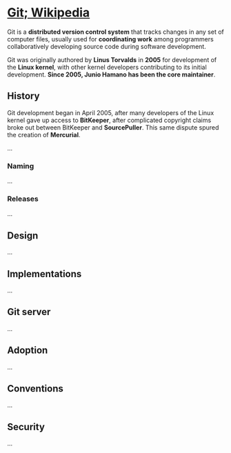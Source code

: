 # [Git; Wikipedia](https://en.wikipedia.org/wiki/Git)

Git is a **distributed version control system** that tracks changes in any set of computer files, usually used for **coordinating work** among programmers collaboratively developing source code during software development. 

Git was originally authored by **Linus Torvalds** in **2005** for development of the **Linux kernel**, with other kernel developers contributing to its initial development. **Since 2005, Junio Hamano has been the core maintainer**.

## History

Git development began in April 2005, after many developers of the Linux kernel gave up access to **BitKeeper**, after complicated copyright claims broke out between BitKeeper and **SourcePuller**. This same dispute spured the creation of **Mercurial**.

...

### Naming

...

### Releases 

...

## Design

...

## Implementations

...

## Git server

...

## Adoption

...

## Conventions

...

## Security

...